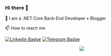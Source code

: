 ### Hi there 👋
🔭 I am a .NET Core Back-End Developer • Blogger 

📫 How to reach me 

[![Linkedin Badge](https://img.shields.io/badge/-farhadzamani-0072b1?style=flat&logo=Linkedin&logoColor=white)](https://www.linkedin.com/in/farhadzamani/ "Connect on LinkedIn")
[![Telegram Badge](https://img.shields.io/badge/-farhadzamani-grey?style=flat&logo=Telegram&logoColor=white)](https://t.me/farhad_zmi "Contact on Telegram")

<p align="center">
  <img src="https://github-readme-stats.vercel.app/api?username=farhadzm&show_icons=true&count_private=true&include_all_commits=true" />
</p>

<!--
**farhadzm/farhadzm** is a ✨ _special_ ✨ repository because its `README.md` (this file) appears on your GitHub profile.

Here are some ideas to get you started:

- 🔭 I’m currently working on ...
- 🌱 I’m currently learning ...
- 👯 I’m looking to collaborate on ...
- 🤔 I’m looking for help with ...
- 💬 Ask me about ...
- 📫 How to reach me: ...
- 😄 Pronouns: ...
- ⚡ Fun fact: ...
-->

